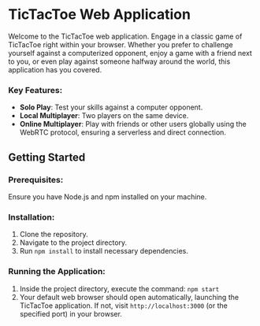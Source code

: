 # TicTacToe Web Application

Welcome to the TicTacToe web application. Engage in a classic game of TicTacToe right within your browser. Whether you prefer to challenge yourself against a computerized opponent, enjoy a game with a friend next to you, or even play against someone halfway around the world, this application has you covered.

### Key Features:

- **Solo Play**: Test your skills against a computer opponent.
- **Local Multiplayer**: Two players on the same device.
- **Online Multiplayer**: Play with friends or other users globally using the WebRTC protocol, ensuring a serverless and direct connection.

## Getting Started

### Prerequisites:

Ensure you have Node.js and npm installed on your machine.

### Installation:

1. Clone the repository.
2. Navigate to the project directory.
3. Run `npm install` to install necessary dependencies.

### Running the Application:

1. Inside the project directory, execute the command: `npm start`
2. Your default web browser should open automatically, launching the TicTacToe application. If not, visit `http://localhost:3000` (or the specified port) in your browser.

